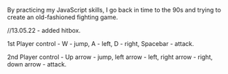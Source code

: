 By practicing my JavaScript skills, I go back in time to the 90s and trying to create an old-fashioned fighting game.

//13.05.22 - added hitbox.

1st Player control - W - jump, A - left, D - right, Spacebar - attack.

2nd Player control - Up arrow - jump, left arrow - left, right arrow - right, down arrow - attack.
